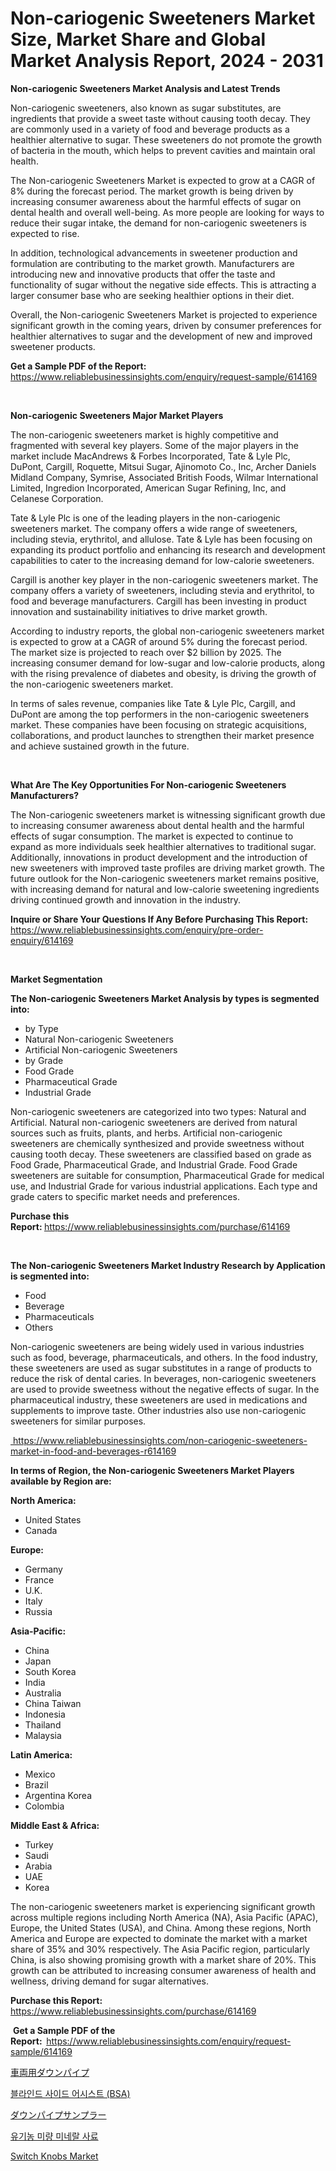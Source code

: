 <p><h1>Non-cariogenic Sweeteners Market Size, Market Share and Global Market Analysis Report, 2024 - 2031</h1></p><p><strong>Non-cariogenic Sweeteners Market Analysis and Latest Trends</strong></p>
<p><p>Non-cariogenic sweeteners, also known as sugar substitutes, are ingredients that provide a sweet taste without causing tooth decay. They are commonly used in a variety of food and beverage products as a healthier alternative to sugar. These sweeteners do not promote the growth of bacteria in the mouth, which helps to prevent cavities and maintain oral health.</p><p>The Non-cariogenic Sweeteners Market is expected to grow at a CAGR of 8% during the forecast period. The market growth is being driven by increasing consumer awareness about the harmful effects of sugar on dental health and overall well-being. As more people are looking for ways to reduce their sugar intake, the demand for non-cariogenic sweeteners is expected to rise.</p><p>In addition, technological advancements in sweetener production and formulation are contributing to the market growth. Manufacturers are introducing new and innovative products that offer the taste and functionality of sugar without the negative side effects. This is attracting a larger consumer base who are seeking healthier options in their diet.</p><p>Overall, the Non-cariogenic Sweeteners Market is projected to experience significant growth in the coming years, driven by consumer preferences for healthier alternatives to sugar and the development of new and improved sweetener products.</p></p>
<p><strong>Get a Sample PDF of the Report:&nbsp;</strong> <a href="https://www.reliablebusinessinsights.com/enquiry/request-sample/614169">https://www.reliablebusinessinsights.com/enquiry/request-sample/614169</a></p>
<p>&nbsp;</p>
<p><strong>Non-cariogenic Sweeteners Major Market Players</strong></p>
<p><p>The non-cariogenic sweeteners market is highly competitive and fragmented with several key players. Some of the major players in the market include MacAndrews & Forbes Incorporated, Tate & Lyle Plc, DuPont, Cargill, Roquette, Mitsui Sugar, Ajinomoto Co., Inc, Archer Daniels Midland Company, Symrise, Associated British Foods, Wilmar International Limited, Ingredion Incorporated, American Sugar Refining, Inc, and Celanese Corporation.</p><p>Tate & Lyle Plc is one of the leading players in the non-cariogenic sweeteners market. The company offers a wide range of sweeteners, including stevia, erythritol, and allulose. Tate & Lyle has been focusing on expanding its product portfolio and enhancing its research and development capabilities to cater to the increasing demand for low-calorie sweeteners.</p><p>Cargill is another key player in the non-cariogenic sweeteners market. The company offers a variety of sweeteners, including stevia and erythritol, to food and beverage manufacturers. Cargill has been investing in product innovation and sustainability initiatives to drive market growth.</p><p>According to industry reports, the global non-cariogenic sweeteners market is expected to grow at a CAGR of around 5% during the forecast period. The market size is projected to reach over $2 billion by 2025. The increasing consumer demand for low-sugar and low-calorie products, along with the rising prevalence of diabetes and obesity, is driving the growth of the non-cariogenic sweeteners market.</p><p>In terms of sales revenue, companies like Tate & Lyle Plc, Cargill, and DuPont are among the top performers in the non-cariogenic sweeteners market. These companies have been focusing on strategic acquisitions, collaborations, and product launches to strengthen their market presence and achieve sustained growth in the future.</p></p>
<p>&nbsp;</p>
<p><strong>What Are The Key Opportunities For Non-cariogenic Sweeteners Manufacturers?</strong></p>
<p><p>The Non-cariogenic sweeteners market is witnessing significant growth due to increasing consumer awareness about dental health and the harmful effects of sugar consumption. The market is expected to continue to expand as more individuals seek healthier alternatives to traditional sugar. Additionally, innovations in product development and the introduction of new sweeteners with improved taste profiles are driving market growth. The future outlook for the Non-cariogenic sweeteners market remains positive, with increasing demand for natural and low-calorie sweetening ingredients driving continued growth and innovation in the industry.</p></p>
<p><strong>Inquire or Share Your Questions If Any Before Purchasing This Report:</strong> <a href="https://www.reliablebusinessinsights.com/enquiry/pre-order-enquiry/614169">https://www.reliablebusinessinsights.com/enquiry/pre-order-enquiry/614169</a></p>
<p>&nbsp;</p>
<p><strong>Market Segmentation</strong></p>
<p><strong>The Non-cariogenic Sweeteners Market Analysis by types is segmented into:</strong></p>
<p><ul><li>by Type</li><li>Natural Non-cariogenic Sweeteners</li><li>Artificial Non-cariogenic Sweeteners</li><li>by Grade</li><li>Food Grade</li><li>Pharmaceutical Grade</li><li>Industrial Grade</li></ul></p>
<p><p>Non-cariogenic sweeteners are categorized into two types: Natural and Artificial. Natural non-cariogenic sweeteners are derived from natural sources such as fruits, plants, and herbs. Artificial non-cariogenic sweeteners are chemically synthesized and provide sweetness without causing tooth decay. These sweeteners are classified based on grade as Food Grade, Pharmaceutical Grade, and Industrial Grade. Food Grade sweeteners are suitable for consumption, Pharmaceutical Grade for medical use, and Industrial Grade for various industrial applications. Each type and grade caters to specific market needs and preferences.</p></p>
<p><strong>Purchase this Report:&nbsp;</strong><a href="https://www.reliablebusinessinsights.com/purchase/614169">https://www.reliablebusinessinsights.com/purchase/614169</a></p>
<p>&nbsp;</p>
<p><strong>The Non-cariogenic Sweeteners Market Industry Research by Application is segmented into:</strong></p>
<p><ul><li>Food</li><li>Beverage</li><li>Pharmaceuticals</li><li>Others</li></ul></p>
<p><p>Non-cariogenic sweeteners are being widely used in various industries such as food, beverage, pharmaceuticals, and others. In the food industry, these sweeteners are used as sugar substitutes in a range of products to reduce the risk of dental caries. In beverages, non-cariogenic sweeteners are used to provide sweetness without the negative effects of sugar. In the pharmaceutical industry, these sweeteners are used in medications and supplements to improve taste. Other industries also use non-cariogenic sweeteners for similar purposes.</p></p>
<p><a href="https://www.reliablebusinessinsights.com/non-cariogenic-sweeteners-market-in-food-and-beverages-r614169">&nbsp;https://www.reliablebusinessinsights.com/non-cariogenic-sweeteners-market-in-food-and-beverages-r614169</a></p>
<p><strong>In terms of Region, the Non-cariogenic Sweeteners Market Players available by Region are:</strong></p>
<p>
    <p> <strong> North America: </strong>
        <ul>
            <li>United States</li>
            <li>Canada</li>
        </ul>
        </p> 
    <p> <strong> Europe: </strong>
        <ul>
            <li>Germany</li>
            <li>France</li>
            <li>U.K.</li>
            <li>Italy</li>
            <li>Russia</li>
        </ul>
        </p> 
    <p> <strong> Asia-Pacific: </strong>
        <ul>
            <li>China</li>
            <li>Japan</li>
            <li>South Korea</li>
            <li>India</li>
            <li>Australia</li>
            <li>China Taiwan</li>
            <li>Indonesia</li>
            <li>Thailand</li>
            <li>Malaysia</li>
        </ul>
        </p> 
    <p> <strong> Latin America: </strong>
        <ul>
            <li>Mexico</li>
            <li>Brazil</li>
            <li>Argentina Korea</li>
            <li>Colombia</li>
        </ul>
        </p> 
    <p> <strong> Middle East & Africa: </strong>
        <ul>
            <li>Turkey</li>
            <li>Saudi</li>
            <li>Arabia</li>
            <li>UAE</li>
            <li>Korea</li>
        </ul>
    </p>
    </p>
<p><p>The non-cariogenic sweeteners market is experiencing significant growth across multiple regions including North America (NA), Asia Pacific (APAC), Europe, the United States (USA), and China. Among these regions, North America and Europe are expected to dominate the market with a market share of 35% and 30% respectively. The Asia Pacific region, particularly China, is also showing promising growth with a market share of 20%. This growth can be attributed to increasing consumer awareness of health and wellness, driving demand for sugar alternatives.</p></p>
<p><strong>Purchase this Report: </strong><a href="https://www.reliablebusinessinsights.com/purchase/614169">https://www.reliablebusinessinsights.com/purchase/614169</a></p>
<p>&nbsp;<strong>Get a Sample PDF of the Report:&nbsp;&nbsp;</strong><a href="https://www.reliablebusinessinsights.com/enquiry/request-sample/614169">https://www.reliablebusinessinsights.com/enquiry/request-sample/614169</a></p>
<p><strong></strong></p>
<p><p><a href="https://github.com/lily-u-genius/Market-Research-Report-List-1/blob/main/133488799792.md">車両用ダウンパイプ</a></p><p><a href="https://github.com/jntpkh496620/Market-Research-Report-List-2/blob/main/241894091149.md">블라인드 사이드 어시스트 (BSA)</a></p><p><a href="https://github.com/dandier2003/Market-Research-Report-List-1/blob/main/988762599791.md">ダウンパイプサンプラー</a></p><p><a href="https://github.com/vsoq0zknh59/Market-Research-Report-List-2/blob/main/969057791150.md">유기농 미량 미네랄 사료</a></p><p><a href="https://issuu.com/reportprime-2/docs/switch-knobs-market-size-2030.pptx">Switch Knobs Market</a></p></p>